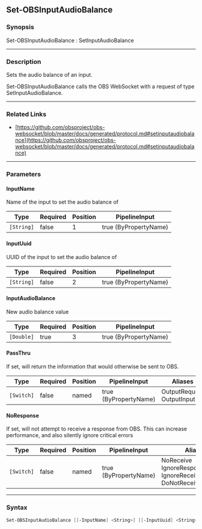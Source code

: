 Set-OBSInputAudioBalance
------------------------

### Synopsis
Set-OBSInputAudioBalance : SetInputAudioBalance

---

### Description

Sets the audio balance of an input.

Set-OBSInputAudioBalance calls the OBS WebSocket with a request of type SetInputAudioBalance.

---

### Related Links
* [https://github.com/obsproject/obs-websocket/blob/master/docs/generated/protocol.md#setinputaudiobalance](https://github.com/obsproject/obs-websocket/blob/master/docs/generated/protocol.md#setinputaudiobalance)

---

### Parameters
#### **InputName**
Name of the input to set the audio balance of

|Type      |Required|Position|PipelineInput        |
|----------|--------|--------|---------------------|
|`[String]`|false   |1       |true (ByPropertyName)|

#### **InputUuid**
UUID of the input to set the audio balance of

|Type      |Required|Position|PipelineInput        |
|----------|--------|--------|---------------------|
|`[String]`|false   |2       |true (ByPropertyName)|

#### **InputAudioBalance**
New audio balance value

|Type      |Required|Position|PipelineInput        |
|----------|--------|--------|---------------------|
|`[Double]`|true    |3       |true (ByPropertyName)|

#### **PassThru**
If set, will return the information that would otherwise be sent to OBS.

|Type      |Required|Position|PipelineInput        |Aliases                      |
|----------|--------|--------|---------------------|-----------------------------|
|`[Switch]`|false   |named   |true (ByPropertyName)|OutputRequest<br/>OutputInput|

#### **NoResponse**
If set, will not attempt to receive a response from OBS.
This can increase performance, and also silently ignore critical errors

|Type      |Required|Position|PipelineInput        |Aliases                                                                |
|----------|--------|--------|---------------------|-----------------------------------------------------------------------|
|`[Switch]`|false   |named   |true (ByPropertyName)|NoReceive<br/>IgnoreResponse<br/>IgnoreReceive<br/>DoNotReceiveResponse|

---

### Syntax
```PowerShell
Set-OBSInputAudioBalance [[-InputName] <String>] [[-InputUuid] <String>] [-InputAudioBalance] <Double> [-PassThru] [-NoResponse] [<CommonParameters>]
```
